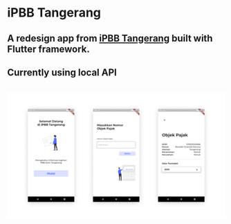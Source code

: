 # iPBB Tangerang

## A redesign app from [iPBB Tangerang](https://play.google.com/store/apps/details?id=com.opensipkd.ipbb_tgr&hl=en&gl=US) built with Flutter framework.
## Currently using local API

<br>
<img src="https://raw.githubusercontent.com/ronaldichandra/ipbb-tangerang/main/screenshots/ss1.png" width="1000">
